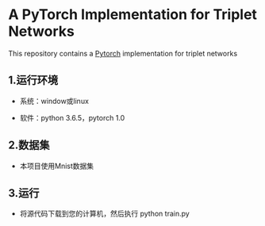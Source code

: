 # A PyTorch Implementation for Triplet Networks
This repository contains a [Pytorch](http://pytorch.org/) implementation for triplet networks
## 1.运行环境
- 系统：window或linux

- 软件：python 3.6.5，pytorch 1.0

## 2.数据集
- 本项目使用Mnist数据集
## 3.运行
- 将源代码下载到您的计算机，然后执行 python train.py





